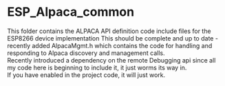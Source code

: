 # ESP_Alpaca_common
This folder contains the ALPACA API definition code include files for the ESP8266 device implementation 
This should be complete and up to date - recently added AlpacaMgmt.h which contains the code for handling and responding to Alpaca discovery and management calls. <br>
Recently introduced a dependency on the remote Debugging api since all my code here is beginning to include it, it just worms its way in. <br>
If you have enabled in the project code, it will just work.

